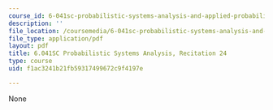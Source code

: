 ```yaml
---
course_id: 6-041sc-probabilistic-systems-analysis-and-applied-probability-fall-2013
description: ''
file_location: /coursemedia/6-041sc-probabilistic-systems-analysis-and-applied-probability-fall-2013/f1ac3241b21fb59317499672c9f4197e_MIT6_041SCF13_rec24.pdf
file_type: application/pdf
layout: pdf
title: 6.041SC Probabilistic Systems Analysis, Recitation 24
type: course
uid: f1ac3241b21fb59317499672c9f4197e

---
```

None